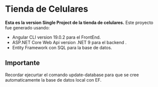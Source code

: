 # Tienda de Celulares
__Esta es la version Single Project de la tienda de celulares.__
Este proyecto fue generado usando:
- Angular CLI version 19.0.2 para el FrontEnd.
- ASP.NET Core Web Api version .NET 9 para el backend .
- Entity Framework con SQL para la base de datos.

## Importante
Recordar ejecurtar el comando update-database para que se cree automaticamente la base de datos local con EF.
